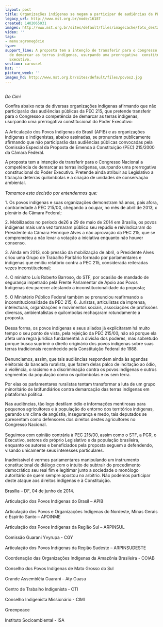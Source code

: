 ```yaml
---
layout: post
title: Organizações indígenas se negam a participar de audiências da PEC 215
legacy_url: http://www.mst.org.br/node/16187
created: 1402065031
images: http://www.mst.org.br/sites/default/files/imagecache/foto_destaque/povos2.jpg
video: ''
tags:
- menu:agronegócio
type: 
support_line: A proposta tem a intenção de transferir para o Congresso a  competência
  de demarcar as terras indígenas, usurpando uma prerrogativa  constitucional do Poder
  Executivo.
section: carousel
hat: ''
picture_week: ''
images_hd: http://www.mst.org.br/sites/default/files/povos2.jpg
---
```

<p><br><em>Do Cimi</em></p><p>Confira abaixo nota de diversas organizações indígenas afirmando que não  participarão das audiências públicas da PEC 215, que pretende  transferir para o Congresso a competência de demarcar as terras  indígenas, usurpando uma prerrogativa constitucional do Poder Executivo:<br><br>A Articulação dos Povos Indígenas do Brasil (APIB) e as organizações indígenas e indigenistas, abaixo assinadas, se pronunciam publicamente afirmando que não participarão das audiências públicas convocadas pela Comissão Especial da Proposta de Emenda à Constituição (PEC) 215/2000 da Câmara Federal.</p><p>A proposta tem a intenção de transferir para o Congresso Nacional a competência de demarcar as terras indígenas, usurpando uma prerrogativa constitucional do Poder Executivo. Pretende ainda atribuir ao Legislativo a titulação deterras quilombolas e a criação de unidades de conservação ambiental.<br><em><br>Tomamos esta decisão por entendermos que: </em></p><p>1. Os povos indígenas e suas organizações demonstram há anos, país afora, contrariedade à PEC 215/00, chegando a ocupar, no mês de abril de 2013, o plenário da Câmara Federal;</p><p>2. Mobilizados no período de26 a 29 de maio de 2014 em Brasília, os povos indígenas mais uma vez tornaram público seu repúdio e reivindicaram do Presidente da Câmara Henrique Alves a não aprovação da PEC 215, que se comprometeu a não levar a votação a iniciativa enquanto não houver consenso.</p><p>3. Ainda em 2013, sob pressão da mobilização de abril, o Presidente Alves criou uma Grupo de Trabalho Paritário formado por parlamentares e indígenas que emitiu relatório contra a PEC 215, considerada reiteradas vezes inconstitucional;</p><p>4. O ministro Luís Roberto Barroso, do STF, por ocasião de mandado de segurança impetrado pela Frente Parlamentar de Apoio aos Povos Indígenas deu parecer atestando a inconstitucionalidade da proposta;</p><p>5. O Ministério Público Federal também se pronunciou reafirmando a inconstitucionalidade da PEC 215; 6. Juristas, articulistas da imprensa, intelectuais, organizações e movimentos sociais, associações de profissões diversas, ambientalistas e quilombolas rechaçaram rotundamente a proposta.<br><br>Dessa forma, os povos indígenas e seus aliados já explicitaram há muito tempo o seu ponto de vista, pela rejeição da PEC 215/00, não só porque ela afeta uma regra jurídica fundamental: a divisão dos poderes, mas sobretudo porque busca suprimir o direito originário dos povos indígenas sobre suas terras tradicionais reconhecido pela Constituição Federal de 1988.<br><br>Denunciamos, assim, que tais audiências respondem ainda às agendas eleitorais da bancada ruralista, que fazem delas palco de incitação ao ódio, à violência, o racismo e a discriminação contra os povos indígenas e outros segmentos da população como os quilombolas e os sem terra.</p><p>Por elas os parlamentares ruralistas tentam transformar a luta de um grupo minoritário de latifundiários contra demarcação das terras indígenas em plataforma política.</p><p>Nas audiências, tão logo destilam ódio e informações mentirosas para pequenos agricultores e à população do entorno dos territórios indígenas, gerando um clima de angústia, insegurança e medo, tais deputados se apresentam como defensores dos direitos destes agricultores no Congresso Nacional.<br><br>Seguimos com opinião contrária à PEC 215/00, assim como o STF, a PGR, o Executivo, setores do próprio Legislativo e da população brasileira,&nbsp; enquanto os autores e beneficiados pela proposta seguem a defendendo, visando unicamente seus interesses particulares.</p><p>Inadmissível é vermos parlamentares manipulando um instrumento constitucional de diálogo com o intuito de subtrair do procedimento democrático seu real fim e legitimar junto a sociedade o monólogo autoritário de quem sempre apostou no arbítrio. Não podemos participar deste ataque aos direitos indígenas e à Constituição.<br><br>Brasília – DF, 04 de junho de 2014.<br><br>Articulação dos Povos Indígenas do Brasil – APIB<br><br>Articulação dos Povos e Organizações Indígenas do Nordeste, Minas Gerais e Espírito Santo – APOINME<br><br>Articulação dos Povos Indígenas da Região Sul – ARPINSUL<br><br>Comissão Guarani Yvyrupa - CGY<br><br>Articulação dos Povos Indígenas da Região Sudeste – ARPINSUDESTE<br><br>Coordenação das Organizações Indígenas da Amazônia Brasileira - COIAB<br><br>Conselho dos Povos Indígenas de Mato Grosso do Sul<br><br>Grande Assembléia Guarani – Aty Guasu<br><br>Centro de Trabalho Indigenista - CTI<br><br>Conselho Indigenista Missionário - CIMI<br><br>Greenpeace<br><br>Instituto Socioambiental - ISA<br>&nbsp;</p>
